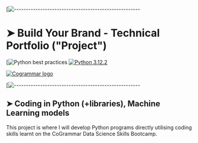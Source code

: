 [![-----------------------------------------------------](#build-your-brand---technical-portfolio-project)

# ➤ Build Your Brand - Technical Portfolio ("Project")

[![Python best practices](https://img.shields.io/badge/Python%20best%20practices-green)
[![Python 3.12.2](https://img.shields.io/badge/python-version-blue)](https://www.python.org/downloads/release/python-3122/)

<a href="https://skills.cogrammar.com/">
    <img src="https://d9hhrg4mnvzow.cloudfront.net/skills.cogrammar.com/e435ffee-logo-3_10a401f000000000000028.png"
         alt="Cogrammar logo" title="Cogrammar" />
</a>


[![-----------------------------------------------------](#coding-in-python-libraries-machine-learning-models)

## ➤ Coding in Python (+libraries), Machine Learning models

This project is where I will develop Python programs directly utilising coding skills learnt on the CoGrammar Data Science Skills Bootcamp.